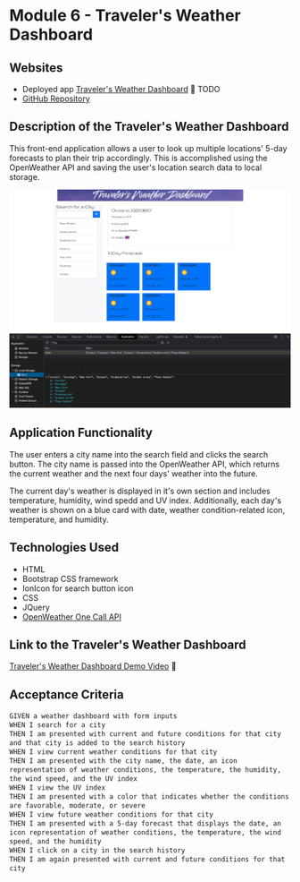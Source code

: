 # Module 6 - Traveler's Weather Dashboard

## Websites

- Deployed app [Traveler's Weather Dashboard](https://iamjoyfulgirl.github.io/) 🔗 TODO
- [GitHub Repository](https://github.com/iamjoyfulgirl/travelers-weather-dashboard)

## Description of the Traveler's Weather Dashboard

This front-end application allows a user to look up multiple locations' 5-day forecasts to plan their trip accordingly. This is accomplished using the OpenWeather API and saving the user's location search data to local storage.

![Screenshot of app](assets/images/travelers-weather-dashboard-with-storage.png)

## Application Functionality

The user enters a city name into the search field and clicks the search button. The city name is passed into the OpenWeather API, which returns the current weather and the next four days' weather into the future.

The current day's weather is displayed in it's own section and includes temperature, humidity, wind spedd and UV index. Additionally, each day's weather is shown on a blue card with date, weather condition-related icon, temperature, and humidity.

## Technologies Used

- HTML
- Bootstrap CSS framework
- IonIcon for search button icon
- CSS
- JQuery
- [OpenWeather One Call API](https://openweathermap.org/api/one-call-api)

## Link to the Traveler's Weather Dashboard

[Traveler's Weather Dashboard Demo Video](https://drive.google.com/file/d/1CdI-fiPRbA8uXu0kY2PMYXXJ20fMXMp0/view) 🔗

## Acceptance Criteria

```
GIVEN a weather dashboard with form inputs
WHEN I search for a city
THEN I am presented with current and future conditions for that city and that city is added to the search history
WHEN I view current weather conditions for that city
THEN I am presented with the city name, the date, an icon representation of weather conditions, the temperature, the humidity, the wind speed, and the UV index
WHEN I view the UV index
THEN I am presented with a color that indicates whether the conditions are favorable, moderate, or severe
WHEN I view future weather conditions for that city
THEN I am presented with a 5-day forecast that displays the date, an icon representation of weather conditions, the temperature, the wind speed, and the humidity
WHEN I click on a city in the search history
THEN I am again presented with current and future conditions for that city
```

